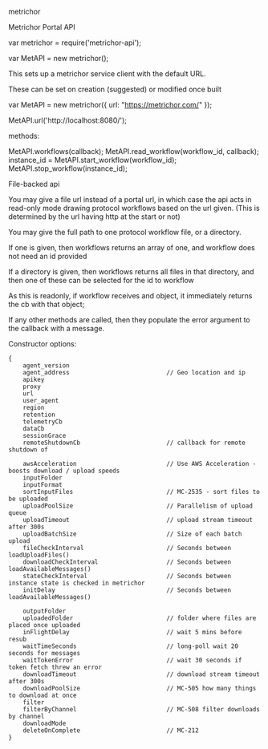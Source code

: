 metrichor

Metrichor Portal API

var metrichor = require('metrichor-api');

var MetAPI = new metrichor();

This sets up a metrichor service client with the default URL.

These can be set on creation (suggested) or modified once built

var MetAPI = new metrichor({
  url: "https://metrichor.com/"
});

MetAPI.url('http://localhost:8080/');

methods:

MetAPI.workflows(callback);
MetAPI.read_workflow(workflow_id, callback);
instance_id = MetAPI.start_workflow(workflow_id);
MetAPI.stop_workflow(instance_id);

File-backed api

You may give a file url instead of a portal url, in which case the api acts in read-only mode drawing protocol workflows based on the url given. (This is determined by the url having http at the start or not)

You may give the full path to one protocol workflow file, or a directory.

If one is given, then workflows returns an array of one, and workflow does not need an id provided

If a directory is given, then workflows returns all files in that directory, and then one of these can be selected for the id to workflow

As this is readonly, if workflow receives and object, it immediately returns the cb with that object;

If any other methods are called, then they populate the error argument to the callback with a message.


Constructor options:

```
{
    agent_version
    agent_address                           // Geo location and ip
    apikey
    proxy
    url
    user_agent
    region
    retention
    telemetryCb
    dataCb
    sessionGrace
    remoteShutdownCb                        // callback for remote shutdown of

    awsAcceleration                         // Use AWS Acceleration - boosts download / upload speeds
    inputFolder
    inputFormat
    sortInputFiles                          // MC-2535 - sort files to be uploaded
    uploadPoolSize                          // Parallelism of upload queue
    uploadTimeout                           // upload stream timeout after 300s
    uploadBatchSize                         // Size of each batch upload
    fileCheckInterval                       // Seconds between loadUploadFiles()
    downloadCheckInterval                   // Seconds between loadAvailableMessages()
    stateCheckInterval                      // Seconds between instance state is checked in metrichor
    initDelay                               // Seconds between loadAvailableMessages()

    outputFolder
    uploadedFolder                          // folder where files are placed once uploaded
    inFlightDelay                           // wait 5 mins before resub
    waitTimeSeconds                         // long-poll wait 20 seconds for messages
    waitTokenError                          // wait 30 seconds if token fetch threw an error
    downloadTimeout                         // download stream timeout after 300s
    downloadPoolSize                        // MC-505 how many things to download at once
    filter
    filterByChannel                         // MC-508 filter downloads by channel
    downloadMode
    deleteOnComplete                        // MC-212
}
```